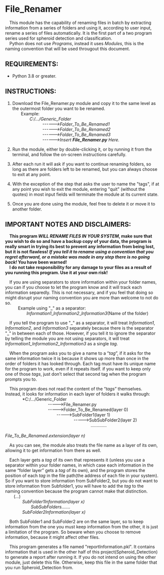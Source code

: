 # File_Renamer

 This module has the capability of renaming files in batch by extracting information from a series of folders and using it, according to user input, rename a series of files automatically. It is the first part of a two program series used for spheroid detection and classification.  
 Python does not use *Programs*, instead it uses *Modules*, this is the naming convention that will be used througout this document.

## REQUIREMENTS:  
- Python 3.8 or greater.  

## INSTRUCTIONS:  
    
1.	Download the File_Renamer.py module and copy it to the same level as the outermost folder you want to be renamed.  
      Example:  
        *C:/.../Generic_Folder*    
           *------>Folder_To_Be_Renamed1*   
           *------>Folder_To_Be_Renamed2*  
           *------>Folder_To_Be_Renamed3*  
           *------>Insert __File_Renamer.py__ Here.* 
        
2.	Run the module, either by double-clicking it, or by running it from the terminal, and follow the on-screen instructions carefully.  

3. After each run it will ask if you want to continue renaming folders, so long as there are folders left to be renamed, but you can always choose to exit at any point.  

4. With the exception of the step that asks the user to name the "tags", if at any point you wish to exit the module, entering "quit" (without the quotes) in most input fields will terminate the module at its current state.  

5. Once you are done using the module, feel free to delete it or move it to another folder.
## IMPORTANT NOTES AND DISCLAIMERS:
  
 **This program _WILL RENAME FILES IN YOUR SYSTEM_, make sure that you wish to do so and have a backup copy of your data, the program is really smart in trying its best to prevent any information from being lost, but it is not flawless! _If you tell it to rename using a convention that you regret afterward, or a mistake was made in any step there is no going back!_ You have been warned!  
 I do not take responsibility for any damage to your files as a result of you running this program. Use it at your own risk!**

 If you are using separators to store information within your folder names, you can if you choose to let the program know and it will track each information separedly. This is not necessary, and if you feel that doing so might disrupt your naming convention you are more than welcome to not do so.  
   Example using "\_" as a separator:  
     *Information1*\_*Information2*\_*Information3*(Name of the folder)  
    
 If you tell the program to use \"\_\" as a separator, it will treat *Information1*, *Information2*, and *Information3* separately because there is the separator \"\_\" in between each of those. However, if you tell it to ignore the separator by telling the module you are not using separators, it will treat *Information1\_Information2\_Information3* as a single *tag*.
    
 When the program asks you to give a name to a “*tag*”, if it asks for the same information twice it is because it shows up more than once in the order of folders it has looked through. Each tag must have its unique name for the program to work, even if it repeats itself.  if you want to keep only one of those *tags*, just don’t select that second tag when the program prompts you to.

 This program does not read the content of the “*tags*” themselves. Instead, it looks for information in each layer of folders it walks through:  
      *C:/.../Generic_Folder  
          ----->File_Renamer.py  
          ----->Folder_To_Be_Renamed(layer 0)  
            ----->SubFolder1(layer 1)  
                ----->SubSubFolder2(layer 2)  
                    *.............*  
                    *File_To_Be_Renamed.extension(layer n)*

 As you can see, the module also treats the file name as a layer of its own, allowing it to get information from there as well.
 
 Each layer gets a *tag* of its own that represents it (unless you use a separator within your folder names, in which case each information in the same “folder layer” gets a *tag* of its own), and the program stores the position of each *tag* in the file path(the address of each file in your system). So if you want to store information from SubFolder2, but you do not want to store information from Subfolder1, you will have to add the *tag* to the naming convention because the program cannot make that distinction.  
  (...)  
    *SubFolder1Information(layer x)*  
      *SubSubFolders.......*  
    *SubFolder2Information(layer x)*  

 Both SubFolder1 and SubFolder2 are on the same layer, so to keep information from the one you must keep information from the other, it is just a limitation of the program. So beware when you choose to remove information, because it might affect other files.
 
 This program generates a file named \"reportInformation.pkl\". It contains information that is used in the other half of this project(Spheroid_Detection) to generate a report after running it. If you do not intend on using the other module, just delete this file. Otherwise, keep this file in the same folder that you run Spheroid_Detection from.
